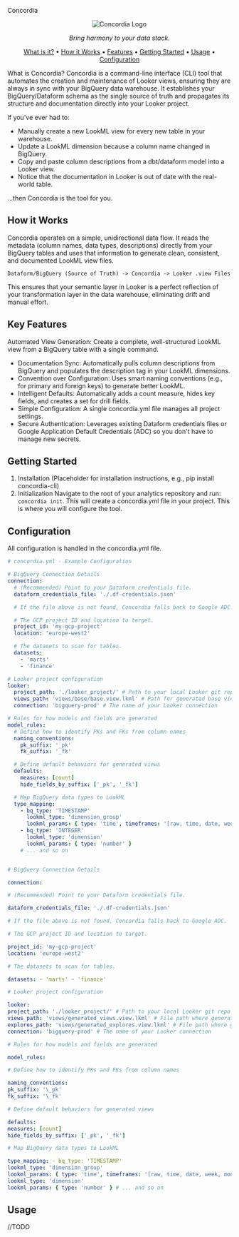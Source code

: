 Concordia

<p align="center">
<img src="https://placehold.co/600x300/4F46E5/FFFFFF?text=Concordia&font=roboto-serif" alt="Concordia Logo"/>
</p>

<p align="center">
<em>Bring harmony to your data stack.</em>
</p>

<p align="center">
<a href="#what-is-concordia">What is it?</a> •
<a href="#how-it-works">How it Works</a> •
<a href="#key-features">Features</a> •
<a href="#getting-started">Getting Started</a> •
<a href="#usage">Usage</a> •
<a href="#configuration">Configuration</a>
</p>

What is Concordia?
Concordia is a command-line interface (CLI) tool that automates the creation and maintenance of Looker views, ensuring they are always in sync with your BigQuery data warehouse. It establishes your BigQuery/Dataform schema as the single source of truth and propagates its structure and documentation directly into your Looker project.

If you've ever had to:

- Manually create a new LookML view for every new table in your warehouse.
- Update a LookML dimension because a column name changed in BigQuery.
- Copy and paste column descriptions from a dbt/dataform model into a Looker view.
- Notice that the documentation in Looker is out of date with the real-world table.

...then Concordia is the tool for you.

## How it Works

Concordia operates on a simple, unidirectional data flow. It reads the metadata (column names, data types, descriptions) directly from your BigQuery tables and uses that information to generate clean, consistent, and documented LookML view files.

`Dataform/BigQuery (Source of Truth) -> Concordia -> Looker .view Files`

This ensures that your semantic layer in Looker is a perfect reflection of your transformation layer in the data warehouse, eliminating drift and manual effort.

## Key Features

Automated View Generation: Create a complete, well-structured LookML view from a BigQuery table with a single command.

- Documentation Sync: Automatically pulls column descriptions from BigQuery and populates the description tag in your LookML dimensions.
- Convention over Configuration: Uses smart naming conventions (e.g., for primary and foreign keys) to generate better LookML.
- Intelligent Defaults: Automatically adds a count measure, hides key fields, and creates a set for drill fields.
- Simple Configuration: A single concordia.yml file manages all project settings.
- Secure Authentication: Leverages existing Dataform credentials files or Google Application Default Credentials (ADC) so you don't have to manage new secrets.

## Getting Started

1. Installation
   (Placeholder for installation instructions, e.g., pip install concordia-cli)
2. Initialization
   Navigate to the root of your analytics repository and run: `concordia init`. This will create a concordia.yml file in your project. This is where you will configure the tool.

## Configuration

All configuration is handled in the concordia.yml file.

```yaml
# concordia.yml - Example Configuration

# BigQuery Connection Details
connection:
  # (Recommended) Point to your Dataform credentials file.
  dataform_credentials_file: './.df-credentials.json'

  # If the file above is not found, Concordia falls back to Google ADC.

  # The GCP project ID and location to target.
  project_id: 'my-gcp-project'
  location: 'europe-west2'

  # The datasets to scan for tables.
  datasets:
    - 'marts'
    - 'finance'

# Looker project configuration
looker:
  project_path: './looker_project/' # Path to your local Looker git repo
  views_path: 'views/base/base.view.lkml' # Path for generated base view
  connection: 'bigquery-prod' # The name of your Looker connection

# Rules for how models and fields are generated
model_rules:
  # Define how to identify PKs and FKs from column names
  naming_conventions:
    pk_suffix: '_pk'
    fk_suffix: '_fk'

  # Define default behaviors for generated views
  defaults:
    measures: [count]
    hide_fields_by_suffix: ['_pk', '_fk']

  # Map BigQuery data types to LookML
  type_mapping:
    - bq_type: 'TIMESTAMP'
      lookml_type: 'dimension_group'
      lookml_params: { type: 'time', timeframes: '[raw, time, date, week, month]' }
    - bq_type: 'INTEGER'
      lookml_type: 'dimension'
      lookml_params: { type: 'number' }
    # ... and so on


# BigQuery Connection Details

connection:

# (Recommended) Point to your Dataform credentials file.

dataform_credentials_file: './.df-credentials.json'

# If the file above is not found, Concordia falls back to Google ADC.

# The GCP project ID and location to target.

project_id: 'my-gcp-project'
location: 'europe-west2'

# The datasets to scan for tables.

datasets: - 'marts' - 'finance'

# Looker project configuration

looker:
project_path: './looker_project/' # Path to your local Looker git repo
views_path: 'views/generated_views.view.lkml' # File path where generated views will be written
explores_path: 'views/generated_explores.view.lkml' # File path where generated explores will be written
connection: 'bigquery-prod' # The name of your Looker connection

# Rules for how models and fields are generated

model_rules:

# Define how to identify PKs and FKs from column names

naming_conventions:
pk_suffix: '\_pk'
fk_suffix: '\_fk'

# Define default behaviors for generated views

defaults:
measures: [count]
hide_fields_by_suffix: ['_pk', '_fk']

# Map BigQuery data types to LookML

type_mapping: - bq_type: 'TIMESTAMP'
lookml_type: 'dimension_group'
lookml_params: { type: 'time', timeframes: '[raw, time, date, week, month]' } - bq_type: 'INTEGER'
lookml_type: 'dimension'
lookml_params: { type: 'number' } # ... and so on
```

## Usage

//TODO
